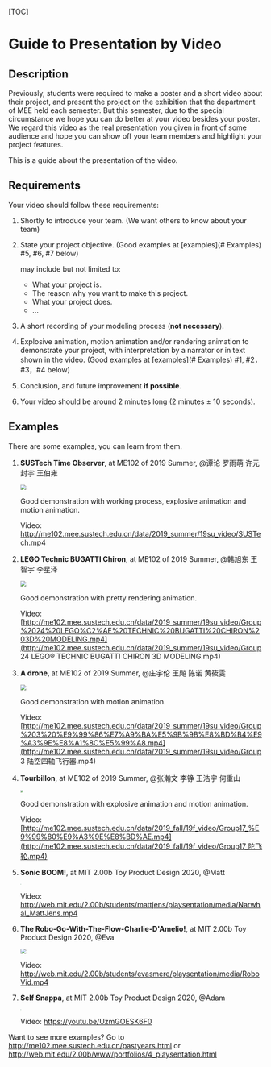 [TOC]

# Guide to Presentation by Video

## Description

Previously, students were required to make a poster and a short video about their project, and present the project on the exhibition that the department of MEE held each semester. But this semester, due to the special circumstance we hope you can do better at your video besides your poster. We regard this video as the real presentation you given in front of some audience and hope you can show off your team members and highlight your project features.

This is a guide about the presentation of the video.

## Requirements

Your video should follow these requirements:

1. Shortly to introduce your team. (We want others to know about your team)

2. State your project objective.  (Good examples at [examples](# Examples) #5, #6, #7 below)

   may include but not limited to:

   - What your project is.
   - The reason why you want to make this project.
   - What your project does.
   - ...

4. A short recording of your modeling process (**not necessary**).
5. Explosive animation, motion animation and/or rendering animation to demonstrate your project, with interpretation by a narrator or in text shown in the video.  (Good examples at [examples](# Examples) #1, #2，#3，#4 below)
6. Conclusion, and future improvement **if possible**.
7. Your video should be around 2 minutes long (2 minutes $\pm$ 10 seconds).

## Examples

There are some examples, you can learn from them.

1. **SUSTech Time Observer**, at ME102 of 2019 Summer, @谭论 罗雨萌 许元 封宇 王伯雍

   <img src="http://me102.mee.sustech.edu.cn/pastyears_files/19su1.1.jpg" style="zoom: 67%;" />

   Good demonstration with working process, explosive animation and motion animation.

   Video: http://me102.mee.sustech.edu.cn/data/2019_summer/19su_video/SUSTech.mp4

   

2. **LEGO Technic BUGATTI Chiron**, at ME102 of 2019 Summer, @韩旭东 王智宇 李星泽

   <img src="http://me102.mee.sustech.edu.cn/pastyears_files/19su24-1.jpg" style="zoom:67%;" />

   Good demonstration with pretty rendering animation.

   Video: [http://me102.mee.sustech.edu.cn/data/2019_summer/19su_video/Group%2024%20LEGO%C2%AE%20TECHNIC%20BUGATTI%20CHIRON%203D%20MODELING.mp4](http://me102.mee.sustech.edu.cn/data/2019_summer/19su_video/Group 24 LEGO® TECHNIC BUGATTI CHIRON 3D MODELING.mp4)

   

3. **A drone**, at ME102 of 2019 Summer, @庄宇伦 王飚 陈诺 黄筱雯

   <img src="http://me102.mee.sustech.edu.cn/pastyears_files/19su3.1.jpg" style="zoom: 67%;" />

   Good demonstration with motion animation.

   Video: [http://me102.mee.sustech.edu.cn/data/2019_summer/19su_video/Group%203%20%E9%99%86%E7%A9%BA%E5%9B%9B%E8%BD%B4%E9%A3%9E%E8%A1%8C%E5%99%A8.mp4](http://me102.mee.sustech.edu.cn/data/2019_summer/19su_video/Group 3 陆空四轴飞行器.mp4)

   

4. **Tourbillon**, at ME102 of 2019 Summer, @张瀚文 李铮 王浩宇 何重山

   <img src="http://me102.mee.sustech.edu.cn/data/2019_fall/19f_poster/19f_17.jpg" style="zoom: 33%;" />

   Good demonstration with explosive animation and motion animation.

   Video: [http://me102.mee.sustech.edu.cn/data/2019_fall/19f_video/Group17_%E9%99%80%E9%A3%9E%E8%BD%AE.mp4](http://me102.mee.sustech.edu.cn/data/2019_fall/19f_video/Group17_陀飞轮.mp4)

   

5. **Sonic BOOM!**, at MIT 2.00b Toy Product Design 2020, @Matt

   <img src="http://web.mit.edu/2.00b/students/mattjens/prototype/images/sonic_boom.jpg" style="zoom: 10%;" />

   Video: http://web.mit.edu/2.00b/students/mattjens/playsentation/media/Narwhal_MattJens.mp4

   

6. **The Robo-Go-With-The-Flow-Charlie-D'Amelio!**, at MIT 2.00b Toy Product Design 2020, @Eva

   <img src="http://web.mit.edu/2.00b/students/evasmere/cad/images/DancingToyv5.png" style="zoom: 67%;" />

   Video: http://web.mit.edu/2.00b/students/evasmere/playsentation/media/RoboVid.mp4

   

7. **Self Snappa**, at MIT 2.00b Toy Product Design 2020, @Adam

   <img src="http://web.mit.edu/2.00b/students/adamzimm/prototype/images/1Over3.png" style="zoom: 10%;" />

   Video: https://youtu.be/UzmGOESK6F0



Want to see more examples? Go to http://me102.mee.sustech.edu.cn/pastyears.html or http://web.mit.edu/2.00b/www/portfolios/4_playsentation.html

